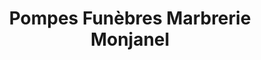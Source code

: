 ---
title: "Pompes Funèbres Marbrerie Monjanel"
url: /rouen/pompes-funebres-marbrerie-monjanel/
shop: Bestattungen
---